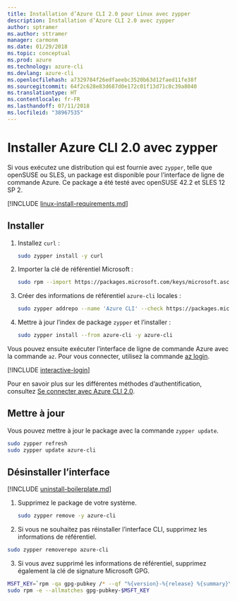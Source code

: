 ```yaml
---
title: Installation d’Azure CLI 2.0 pour Linux avec zypper
description: Installation d’Azure CLI 2.0 avec zypper
author: sptramer
ms.author: sttramer
manager: carmonm
ms.date: 01/29/2018
ms.topic: conceptual
ms.prod: azure
ms.technology: azure-cli
ms.devlang: azure-cli
ms.openlocfilehash: a7329784f26edfaeebc3520b63d12faed11fe38f
ms.sourcegitcommit: 64f2c628e83d687d0e172c01f13d71c8c39a8040
ms.translationtype: HT
ms.contentlocale: fr-FR
ms.lasthandoff: 07/11/2018
ms.locfileid: "38967535"
---
```

# <a name="install-azure-cli-20-with-zypper"></a>Installer Azure CLI 2.0 avec zypper

Si vous exécutez une distribution qui est fournie avec `zypper`, telle que openSUSE ou SLES, un package est disponible pour l’interface de ligne de commande Azure. Ce package a été testé avec openSUSE 42.2 et SLES 12 SP 2.

[!INCLUDE [linux-install-requirements.md](includes/linux-install-requirements.md)]

## <a name="install"></a>Installer

1. Installez `curl` :

   ```bash
   sudo zypper install -y curl
   ```

2. Importer la clé de référentiel Microsoft :

   ```bash
   sudo rpm --import https://packages.microsoft.com/keys/microsoft.asc
   ```

3. Créer des informations de référentiel `azure-cli` locales :

   ```bash
   sudo zypper addrepo --name 'Azure CLI' --check https://packages.microsoft.com/yumrepos/azure-cli azure-cli
   ```

4. Mettre à jour l’index de package `zypper` et l’installer :

   ```bash
   sudo zypper install --from azure-cli -y azure-cli
   ```

Vous pouvez ensuite exécuter l’interface de ligne de commande Azure avec la commande `az`. Pour vous connecter, utilisez la commande [az login](/cli/azure/reference-index#az-login).

[!INCLUDE [interactive-login](includes/interactive-login.md)]

Pour en savoir plus sur les différentes méthodes d’authentification, consultez [Se connecter avec Azure CLI 2.0](authenticate-azure-cli.md).

## <a name="update"></a>Mettre à jour

Vous pouvez mettre à jour le package avec la commande `zypper update`.

```bash
sudo zypper refresh
sudo zypper update azure-cli
```

## <a name="uninstall"></a>Désinstaller l’interface

[!INCLUDE [uninstall-boilerplate.md](includes/uninstall-boilerplate.md)]

1. Supprimez le package de votre système.

    ```bash
    sudo zypper remove -y azure-cli
    ```

2. Si vous ne souhaitez pas réinstaller l’interface CLI, supprimez les informations de référentiel.

  ```bash
  sudo zypper removerepo azure-cli
  ```

3. Si vous avez supprimé les informations de référentiel, supprimez également la clé de signature Microsoft GPG.

  ```bash
  MSFT_KEY=`rpm -qa gpg-pubkey /* --qf "%{version}-%{release} %{summary}\n" | grep Microsoft | awk '{print $1}'`
  sudo rpm -e --allmatches gpg-pubkey-$MSFT_KEY
  ```